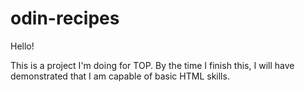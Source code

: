 # odin-recipes

Hello!

This is a project I'm doing for TOP. By the time I finish this, I will have demonstrated that I am capable of basic HTML skills.